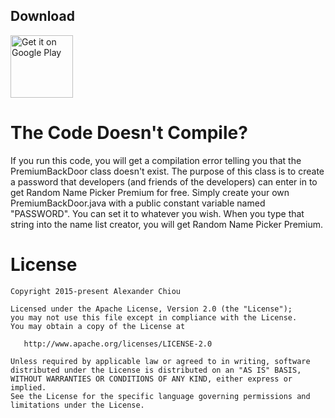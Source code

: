 ## Download

<a href="https://play.google.com/store/apps/details?id=com.randomappsinc.studentpicker" target="_blank">
<img src="https://play.google.com/intl/en_us/badges/images/generic/en-play-badge.png" alt="Get it on Google Play" height="100"/></a>

The Code Doesn't Compile?
=======
If you run this code, you will get a compilation error telling you that the PremiumBackDoor class doesn't exist. The purpose of this class is to create a password that developers (and friends of the developers) can enter in to get Random Name Picker Premium for free. Simply create your own PremiumBackDoor.java with a public constant variable named "PASSWORD". You can set it to whatever you wish. When you type that string into the name list creator, you will get Random Name Picker Premium.

License
=======

    Copyright 2015-present Alexander Chiou

    Licensed under the Apache License, Version 2.0 (the "License"); 
    you may not use this file except in compliance with the License. 
    You may obtain a copy of the License at

       http://www.apache.org/licenses/LICENSE-2.0

    Unless required by applicable law or agreed to in writing, software
    distributed under the License is distributed on an "AS IS" BASIS,
    WITHOUT WARRANTIES OR CONDITIONS OF ANY KIND, either express or implied.
    See the License for the specific language governing permissions and
    limitations under the License.
